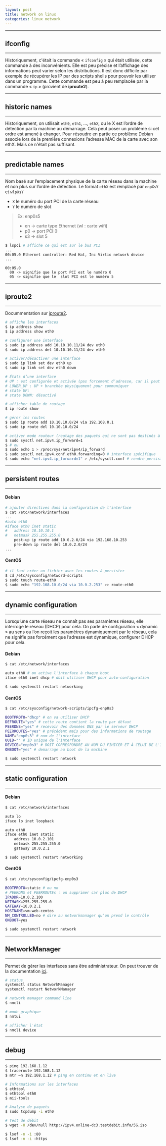 ```yaml
---
layout: post
title: network on linux
categories: linux network
---
```

<!--more-->

---
## ifconfig
---

Historiquement, c'était la commande « `ifconfig` » qui était utilisée, cette commande à des inconvénients. Elle est peu précise et l’affichage des informations peut varier selon les distributions. Il est donc difficile par exemple de récupérer les IP par des scripts shells pour pouvoir les utiliser dans un programme. Cette commande est peu à peu remplacée par la commande « `ip` » (provient de __iproute2__).

---
## historic names
---

Historiquement, on utilisait `eth0`, `eth1`, …, `ethX`, ou le X est l’ordre de détection par la machine au démarrage. Cela peut poser un problème si cet ordre est amené à changer. Pour résoudre en partie ce problème Debian associe lors de la première connexions l’adresse MAC de la carte avec son ethX. Mais ce n'était pas suffisant.

---
## predictable names
---

Nom basé sur l’emplacement physique de la carte réseau dans la machine et non plus sur l’ordre de détection. Le format `ethX` est remplacé par `enpXsY` et `wlpXsY`
* `X` le numéro du port PCI de la carte réseau
* `Y` le numéro de slot

> Ex: enp0s5
> * en -> carte type Ethernet (wl : carte wifi)
> * p0 -> port PCI 0  
> * s3 -> slot 5

```bash
$ lspci # affiche ce qui est sur le bus PCI
...
00:05.0 Ethernet controller: Red Hat, Inc Virtio network device
...
```
    00:05.0
      00 -> signifie que le port PCI est le numéro 0
      05 -> signifie que le  slot PCI est le numéro 5

---
## iproute2
---

Docummentation sur [iproute2](https://baturin.org/docs/iproute2/).

```bash
# affiche les interfaces
$ ip address show
$ ip address show eth0

# configurer une interface
$ sudo ip address add 10.10.10.11/24 dev eth0
$ sudo ip address del 10.10.10.11/24 dev eth0

# activer/désactiver une interface
$ sudo ip link set dev eth0 up
$ sudo ip link set dev eth0 down

# États d’une interface
# UP : est configurée et activée (pas forcement d’adresse, car il peut exister délai avec DHCP)
# LOWER_UP : UP + branchée physiquement pour communiquer
# state UP:
# state DOWN: désactivé

# afficher table de routage
$ ip route show

# gérer les routes
$ sudo ip route add 10.10.10.0/24 via 192.168.0.1
$ sudo ip route del 10.10.10.0/24

# activer mode routeur (routage des paquets qui ne sont pas destinés à la machine)
$ sudo sysctl net.ipv4.ip_forward=1
$ # ou
$ sudo echo 1 > /proc/sys/net/ipv4/ip_forward
$ sudo sysctl net.ipv4.conf.eth0.forwarding=0 # interface spécifique
$ sudo echo "net.ipv4.ip_forward=1" > /etc/sysctl.conf # rendre persistant
```

---
## persistent routes
---

#### Debian

```bash
# ajouter directives dans la configuration de l'interface
$ cat /etc/network/interfaces
...
#auto eth0
#iface eth0 inet static
#	address 10.10.10.1
#	netmask 255.255.255.0
	post-up ip route add 10.0.2.0/24 via 192.168.10.253
	pre-down ip route del 10.0.2.0/24
...
```

#### CentOS

```bash
# il faut créer un fichier avec les routes à persister
$ cd /etc/sysconfig/netword-scripts
$ sudo touch route-eth0
$ sudo echo "192.168.10.0/24 via 10.0.2.253" >> route-eth0
```

---
## dynamic configuration
---

Lorsqu’une carte réseau ne connaît pas ses paramètres réseau, elle interroge le réseau (DHCP) pour cela. On parle de configuration « dynamic » au sens ou l’on reçoit les paramètres dynamiquement par le réseau, cela ne signifie pas forcément que l’adresse est dynamique, configurer DHCP pour cela.

#### Debian

```bash
$ cat /etc/network/interfaces

auto eth0 # on active l'interface à chaque boot
iface eth0 inet dhcp # doit utiliser DHCP pour auto-configuration

$ sudo systemctl restart networking
```

#### CentOS

```bash
$ cat /etc/sysconfig/network-scripts/ipcfg-enp0s3

BOOTPROTO="dhcp" # on va utiliser DHCP
DEFROUTE="yes" # cette route contient la route par défaut
PEERDNS="yes" # recevoir des données DNS par le serveur DHCP
PEERROUTES="yes" # précédent mais pour des informations de routage
NAME="enp0s3" # nom de l'interface
UUID="" # ID unique de l'interface
DEVICE="enp0s3" # DOIT CORRESPONDRE AU NOM DU FIHICER ET À CELUI DE L'INTERFACE
ONBOOT="yes" # demarrage au boot de la machine

$ sudo systemctl restart network
```

---
## static configuration
---

#### Debian

```bash
$ cat /etc/network/interfaces

auto lo
iface lo inet loopback

auto eth0
iface eth0 inet static
	address 10.0.2.101
	netmask 255.255.255.0
	gateway 10.0.2.1

$ sudo systemctl restart networking
```

#### CentOS

```bash
$ cat /etc/sysconfig/ipcfg-enp0s3

BOOTPROTO=static # ou no
# PEERDNS et PEERROUTEs : on supprimer car plus de DHCP
IPADDR=10.0.2.100
NETMASK=255.255.255.0
GATEWAY=10.0.2.1
HOSTNAME=vm-web-centos
NM_CONTROLLED=no # dire au networkmanager qu’on prend le contrôle
ONBOOT=yes

$ sudo systemctl restart network 
```

---
## NetworkManager
---

Permet de gérer les interfaces sans être administrateur. On peut trouver de la documentation <a href="https://access.redhat.com/documentation/en-us/red_hat_enterprise_linux/7/html/networking_guide/" target="_blank">ici</a>.

```bash
# status
systemctl status NetworkManager
systemctl restart NetworkManager

# network manager command line
$ nmcli

# mode graphique
$ nmtui

# afficher l'état
$ nmcli device
```

---
## debug
---

```bash
$ ping 192.168.1.12
$ traceroute 192.168.1.12
$ mtr –n 192.168.1.12 # ping en continu et en live

# Informations sur les interfaces 
$ ethtool 
$ ethtool eth0
$ mii-tools

# Analyse de paquets
$ sudo tcpdump -i eth0

# Test de débit
$ wget -O /dev/null http://ipv4.online-dc3.testdebit.info/5G.iso

$ lsof -n -i :80
$ lsof -n -i :https
```
